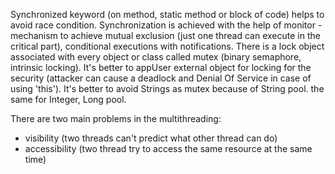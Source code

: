 Synchronized keyword (on method, static method or block of code) helps to avoid race condition.
Synchronization is achieved with the help of monitor - mechanism to achieve mutual exclusion (just 
one thread can execute in the critical part), conditional executions with notifications.
There is a lock object associated with every object or class called mutex (binary semaphore, intrinsic locking).
It's better to appUser external object for locking  for the security (attacker can cause a deadlock and Denial Of
Service in case of using 'this').
It's better to avoid Strings as mutex because of String pool. the same for Integer, Long pool.

There are two main problems in the multithreading:
- visibility (two threads can't predict what other thread can do)
- accessibility (two thread try to access the same resource at the same time)